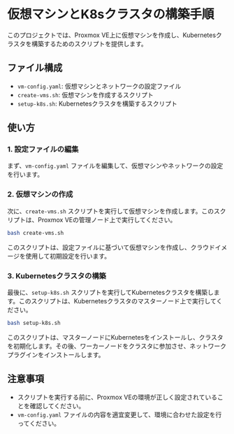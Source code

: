 # 仮想マシンとK8sクラスタの構築手順

このプロジェクトでは、Proxmox VE上に仮想マシンを作成し、Kubernetesクラスタを構築するためのスクリプトを提供します。

## ファイル構成

- `vm-config.yaml`: 仮想マシンとネットワークの設定ファイル
- `create-vms.sh`: 仮想マシンを作成するスクリプト
- `setup-k8s.sh`: Kubernetesクラスタを構築するスクリプト

## 使い方

### 1. 設定ファイルの編集

まず、`vm-config.yaml` ファイルを編集して、仮想マシンやネットワークの設定を行います。

### 2. 仮想マシンの作成

次に、`create-vms.sh` スクリプトを実行して仮想マシンを作成します。このスクリプトは、Proxmox VEの管理ノード上で実行してください。

```bash
bash create-vms.sh
```

このスクリプトは、設定ファイルに基づいて仮想マシンを作成し、クラウドイメージを使用して初期設定を行います。

### 3. Kubernetesクラスタの構築

最後に、`setup-k8s.sh` スクリプトを実行してKubernetesクラスタを構築します。このスクリプトは、Kubernetesクラスタのマスターノード上で実行してください。

```bash
bash setup-k8s.sh
```

このスクリプトは、マスターノードにKubernetesをインストールし、クラスタを初期化します。その後、ワーカーノードをクラスタに参加させ、ネットワークプラグインをインストールします。

## 注意事項

- スクリプトを実行する前に、Proxmox VEの環境が正しく設定されていることを確認してください。
- `vm-config.yaml` ファイルの内容を適宜変更して、環境に合わせた設定を行ってください。
